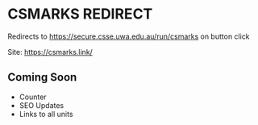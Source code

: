 # CSMARKS REDIRECT
Redirects to https://secure.csse.uwa.edu.au/run/csmarks on button click

Site: https://csmarks.link/

## Coming Soon
- Counter
- SEO Updates
- Links to all units
